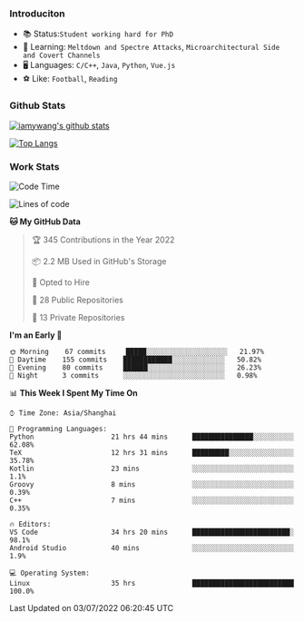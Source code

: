 ### Introduciton

- 📚 Status:`Student working hard for PhD`
- 🔎 Learning: `Meltdown and Spectre Attacks`, `Microarchitectural Side and Covert Channels`
- 🖥️ Languages: `C/C++`, `Java`, `Python`, `Vue.js`
- ⚽ Like: `Football`, `Reading`

### Github Stats

[![iamywang's github stats](https://github-readme-stats.vercel.app/api?username=iamywang&count_private=true&show_icons=true)]()

[![Top Langs](https://github-readme-stats.vercel.app/api/top-langs/?username=iamywang&layout=compact)]()

### Work Stats

<!--START_SECTION:waka-->
![Code Time](http://img.shields.io/badge/Code%20Time-492%20hrs%2052%20mins-blue)

![Lines of code](https://img.shields.io/badge/From%20Hello%20World%20I%27ve%20Written--38%20Thousand%20lines%20of%20code-blue)

**🐱 My GitHub Data** 

> 🏆 345 Contributions in the Year 2022
 > 
> 📦 2.2 MB Used in GitHub's Storage 
 > 
> 💼 Opted to Hire
 > 
> 📜 28 Public Repositories 
 > 
> 🔑 13 Private Repositories  
 > 
**I'm an Early 🐤** 

```text
🌞 Morning    67 commits     █████░░░░░░░░░░░░░░░░░░░░   21.97% 
🌆 Daytime    155 commits    ████████████░░░░░░░░░░░░░   50.82% 
🌃 Evening    80 commits     ██████░░░░░░░░░░░░░░░░░░░   26.23% 
🌙 Night      3 commits      ░░░░░░░░░░░░░░░░░░░░░░░░░   0.98%

```


📊 **This Week I Spent My Time On** 

```text
⌚︎ Time Zone: Asia/Shanghai

💬 Programming Languages: 
Python                   21 hrs 44 mins      ███████████████░░░░░░░░░░   62.08% 
TeX                      12 hrs 31 mins      █████████░░░░░░░░░░░░░░░░   35.78% 
Kotlin                   23 mins             ░░░░░░░░░░░░░░░░░░░░░░░░░   1.1% 
Groovy                   8 mins              ░░░░░░░░░░░░░░░░░░░░░░░░░   0.39% 
C++                      7 mins              ░░░░░░░░░░░░░░░░░░░░░░░░░   0.35%

🔥 Editors: 
VS Code                  34 hrs 20 mins      ████████████████████████░   98.1% 
Android Studio           40 mins             ░░░░░░░░░░░░░░░░░░░░░░░░░   1.9%

💻 Operating System: 
Linux                    35 hrs              █████████████████████████   100.0%

```


 Last Updated on 03/07/2022 06:20:45 UTC
<!--END_SECTION:waka-->
